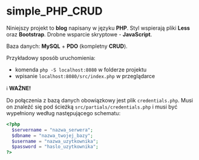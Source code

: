 # simple_PHP_CRUD

Niniejszy projekt to **blog** napisany w języku **PHP**.
Styl wspierają pliki **Less** oraz **Bootstrap**.
Drobne wsparcie skryptowe - **JavaScript**.

Baza danych: **MySQL** + **PDO** (kompletny **CRUD**).

Przykładowy sposób uruchomienia:
* komenda `php -S localhost:8080` w folderze projektu
* wpisanie `localhost:8080/src/index.php` w przeglądarce

:information_source: **WAŻNE!**

Do połączenia z bazą danych obowiązkowy jest plik `credentials.php`.
Musi on znaleźć się pod ścieżką `src/partials/credentials.php` i musi
być wypełniony według następującego schematu:

```php
<?php
  $servername = "nazwa_serwera";
  $dbname = "nazwa_twojej_bazy";
  $username = "nazwa_uzytkownika";
  $password = "haslo_uzytkownika";
?>
```
